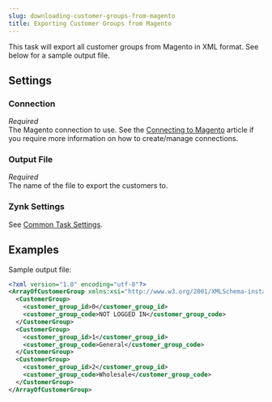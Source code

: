 ```yaml
---
slug: downloading-customer-groups-from-magento
title: Exporting Customer Groups from Magento
---
```

This task will export all customer groups from Magento in XML format. See below for a sample output file.

## Settings
### Connection
_Required_  
The Magento connection to use. See the [Connecting to Magento](connecting-to-magento) article if you require more information on how to create/manage connections.

### Output File
_Required_  
The name of the file to export the customers to.

### Zynk Settings
See [Common Task Settings](common-task-settings).

## Examples
Sample output file:
```xml
<?xml version="1.0" encoding="utf-8"?>
<ArrayOfCustomerGroup xmlns:xsi="http://www.w3.org/2001/XMLSchema-instance" xmlns:xsd="http://www.w3.org/2001/XMLSchema">
  <CustomerGroup>
    <customer_group_id>0</customer_group_id>
    <customer_group_code>NOT LOGGED IN</customer_group_code>
  </CustomerGroup>
  <CustomerGroup>
    <customer_group_id>1</customer_group_id>
    <customer_group_code>General</customer_group_code>
  </CustomerGroup>
  <CustomerGroup>
    <customer_group_id>2</customer_group_id>
    <customer_group_code>Wholesale</customer_group_code>
  </CustomerGroup>
</ArrayOfCustomerGroup>
```